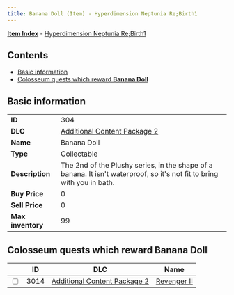 ```yaml
---
title: Banana Doll (Item) - Hyperdimension Neptunia Re;Birth1
---
```


[**Item Index**](/neptunia/rb1/item/index.html) - [Hyperdimension Neptunia Re;Birth1](/neptunia/rb1)

## Contents

- [Basic information](#basic-information)
- [Colosseum quests which reward **Banana Doll**](#colosseum-quests-which-reward-banana-doll)

## Basic information

|   |   |
| -- | -- |
| **ID** | 304 |
| **DLC** | [Additional Content Package 2](/neptunia/rb1/dlc/11-pack2.html) |
| **Name** | Banana Doll |
| **Type** | Collectable |
| **Description** | The 2nd of the Plushy series, in the shape of a banana. It isn't waterproof, so it's not fit to bring with you in bath. |
| **Buy Price** | 0 |
| **Sell Price** | 0 |
| **Max inventory** | 99 |


## Colosseum quests which reward **Banana Doll**

|    | ID | DLC | Name |
| -- | -- | --- | ---- |
| <input type="checkbox" id="rb1-colosseum-11-3014" class="trackbox" /> | 3014 | [Additional Content Package 2](/neptunia/rb1/dlc/11-pack2.html) | [Revenger II](/neptunia/rb1/colosseum/11-3014-revenger-ii.html) |

